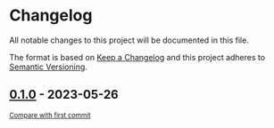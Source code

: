 # Changelog

All notable changes to this project will be documented in this file.

The format is based on [Keep a Changelog](http://keepachangelog.com/en/1.0.0/)
and this project adheres to [Semantic Versioning](http://semver.org/spec/v2.0.0.html).

<!-- insertion marker -->

## [0.1.0](https://github.com/joshua-auchincloss/spvn/releases/tag/0.1.0) - 2023-05-26

<small>[Compare with first commit](https://github.com/joshua-auchincloss/spvn/compare/d609120f55ed066995e64c8b69a28ed44d0bb286...0.1.0)</small>
